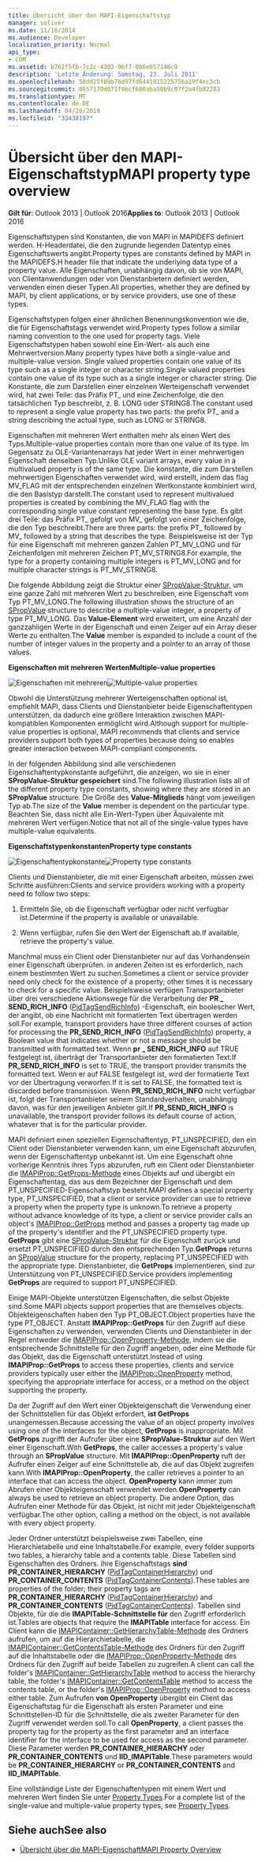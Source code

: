 ```yaml
---
title: Übersicht über den MAPI-Eigenschaftstyp
manager: soliver
ms.date: 11/16/2014
ms.audience: Developer
localization_priority: Normal
api_type:
- COM
ms.assetid: b762f5fb-7c2c-4303-96f7-0b6e657146c9
description: 'Letzte Änderung: Samstag, 23. Juli 2011'
ms.openlocfilehash: 58dd25f09b76d97fd6441915225756a19f4ec3cb
ms.sourcegitcommit: 8657170d071f9bcf680aba50b9c07f2a4fb82283
ms.translationtype: MT
ms.contentlocale: de-DE
ms.lasthandoff: 04/28/2019
ms.locfileid: "33438197"
---
```

# <a name="mapi-property-type-overview"></a><span data-ttu-id="f9463-103">Übersicht über den MAPI-Eigenschaftstyp</span><span class="sxs-lookup"><span data-stu-id="f9463-103">MAPI property type overview</span></span>
  
<span data-ttu-id="f9463-104">**Gilt für**: Outlook 2013 | Outlook 2016</span><span class="sxs-lookup"><span data-stu-id="f9463-104">**Applies to**: Outlook 2013 | Outlook 2016</span></span> 
  
<span data-ttu-id="f9463-105">Eigenschaftstypen sind Konstanten, die von MAPI in MAPIDEFS definiert werden. H-Headerdatei, die den zugrunde liegenden Datentyp eines Eigenschaftswerts angibt.</span><span class="sxs-lookup"><span data-stu-id="f9463-105">Property types are constants defined by MAPI in the MAPIDEFS.H header file that indicate the underlying data type of a property value.</span></span> <span data-ttu-id="f9463-106">Alle Eigenschaften, unabhängig davon, ob sie von MAPI, von Clientanwendungen oder von Dienstanbietern definiert werden, verwenden einen dieser Typen.</span><span class="sxs-lookup"><span data-stu-id="f9463-106">All properties, whether they are defined by MAPI, by client applications, or by service providers, use one of these types.</span></span> 
  
<span data-ttu-id="f9463-107">Eigenschaftstypen folgen einer ähnlichen Benennungskonvention wie die, die für Eigenschaftstags verwendet wird.</span><span class="sxs-lookup"><span data-stu-id="f9463-107">Property types follow a similar naming convention to the one used for property tags.</span></span> <span data-ttu-id="f9463-108">Viele Eigenschaftstypen haben sowohl eine Ein-Wert- als auch eine Mehrwertversion.</span><span class="sxs-lookup"><span data-stu-id="f9463-108">Many property types have both a single-value and multiple-value version.</span></span> <span data-ttu-id="f9463-109">Single valued properties contain one value of its type such as a single integer or character string.</span><span class="sxs-lookup"><span data-stu-id="f9463-109">Single valued properties contain one value of its type such as a single integer or character string.</span></span> <span data-ttu-id="f9463-110">Die Konstante, die zum Darstellen einer einzelnen Werteigenschaft verwendet wird, hat zwei Teile: das Präfix PT_ und eine Zeichenfolge, die den tatsächlichen Typ beschreibt, z. B. LONG oder STRING8.</span><span class="sxs-lookup"><span data-stu-id="f9463-110">The constant used to represent a single value property has two parts: the prefix PT_ and a string describing the actual type, such as LONG or STRING8.</span></span> 
  
<span data-ttu-id="f9463-111">Eigenschaften mit mehreren Wert enthalten mehr als einen Wert des Typs.</span><span class="sxs-lookup"><span data-stu-id="f9463-111">Multiple-value properties contain more than one value of its type.</span></span> <span data-ttu-id="f9463-112">Im Gegensatz zu OLE-Variantenarrays hat jeder Wert in einer mehrwertigen Eigenschaft denselben Typ.</span><span class="sxs-lookup"><span data-stu-id="f9463-112">Unlike OLE variant arrays, every value in a multivalued property is of the same type.</span></span> <span data-ttu-id="f9463-113">Die konstante, die zum Darstellen mehrwertigen Eigenschaften verwendet wird, wird erstellt, indem das flag MV_FLAG mit der entsprechenden einzelnen Wertkonstante kombiniert wird, die den Basistyp darstellt.</span><span class="sxs-lookup"><span data-stu-id="f9463-113">The constant used to represent multivalued properties is created by combining the MV_FLAG flag with the corresponding single value constant representing the base type.</span></span> <span data-ttu-id="f9463-114">Es gibt drei Teile: das Präfix PT_ gefolgt von MV_ gefolgt von einer Zeichenfolge, die den Typ beschreibt.</span><span class="sxs-lookup"><span data-stu-id="f9463-114">There are three parts: the prefix PT_ followed by MV_ followed by a string that describes the type.</span></span> <span data-ttu-id="f9463-115">Beispielsweise ist der Typ für eine Eigenschaft mit mehreren ganzen Zahlen PT_MV_LONG und für Zeichenfolgen mit mehreren Zeichen PT_MV_STRING8.</span><span class="sxs-lookup"><span data-stu-id="f9463-115">For example, the type for a property containing multiple integers is PT_MV_LONG and for multiple character strings is PT_MV_STRING8.</span></span>
  
<span data-ttu-id="f9463-116">Die folgende Abbildung zeigt die Struktur einer [SPropValue-Struktur,](spropvalue.md) um eine ganze Zahl mit mehreren Wert zu beschreiben, eine Eigenschaft vom Typ PT_MV_LONG.</span><span class="sxs-lookup"><span data-stu-id="f9463-116">The following illustration shows the structure of an [SPropValue](spropvalue.md) structure to describe a multiple-value integer, a property of type PT_MV_LONG.</span></span> <span data-ttu-id="f9463-117">Das **Value-Element** wird erweitert, um eine Anzahl der ganzzahligen Werte in der Eigenschaft und einen Zeiger auf ein Array dieser Werte zu enthalten.</span><span class="sxs-lookup"><span data-stu-id="f9463-117">The **Value** member is expanded to include a count of the number of integer values in the property and a pointer to an array of those values.</span></span> 
  
<span data-ttu-id="f9463-118">**Eigenschaften mit mehreren Werten**</span><span class="sxs-lookup"><span data-stu-id="f9463-118">**Multiple-value properties**</span></span>
  
<span data-ttu-id="f9463-119">![Eigenschaften mit mehreren](media/amapi_12.gif "Wert Mehrere Werte")</span><span class="sxs-lookup"><span data-stu-id="f9463-119">![Multiple-value properties](media/amapi_12.gif "Multiple-value properties")</span></span>
  
<span data-ttu-id="f9463-120">Obwohl die Unterstützung mehrerer Werteigenschaften optional ist, empfiehlt MAPI, dass Clients und Dienstanbieter beide Eigenschaftentypen unterstützen, da dadurch eine größere Interaktion zwischen MAPI-kompatiblen Komponenten ermöglicht wird.</span><span class="sxs-lookup"><span data-stu-id="f9463-120">Although support for multiple-value properties is optional, MAPI recommends that clients and service providers support both types of properties because doing so enables greater interaction between MAPI-compliant components.</span></span>
  
<span data-ttu-id="f9463-121">In der folgenden Abbildung sind alle verschiedenen Eigenschaftentypkonstante aufgeführt, die anzeigen, wo sie in einer **SPropValue-Struktur gespeichert** sind.</span><span class="sxs-lookup"><span data-stu-id="f9463-121">The following illustration lists all of the different property type constants, showing where they are stored in an **SPropValue** structure.</span></span> <span data-ttu-id="f9463-122">Die Größe des **Value-Mitglieds** hängt vom jeweiligen Typ ab.</span><span class="sxs-lookup"><span data-stu-id="f9463-122">The size of the **Value** member is dependent on the particular type.</span></span> <span data-ttu-id="f9463-123">Beachten Sie, dass nicht alle Ein-Wert-Typen über Äquivalente mit mehreren Wert verfügen.</span><span class="sxs-lookup"><span data-stu-id="f9463-123">Notice that not all of the single-value types have multiple-value equivalents.</span></span> 
  
<span data-ttu-id="f9463-124">**Eigenschaftstypenkonstanten**</span><span class="sxs-lookup"><span data-stu-id="f9463-124">**Property type constants**</span></span>
  
<span data-ttu-id="f9463-125">![Eigenschaftentypkonstante](media/amapi_11.gif "Eigenschaftentypkonstante")</span><span class="sxs-lookup"><span data-stu-id="f9463-125">![Property type constants](media/amapi_11.gif "Property type constants")</span></span>
  
<span data-ttu-id="f9463-126">Clients und Dienstanbieter, die mit einer Eigenschaft arbeiten, müssen zwei Schritte ausführen:</span><span class="sxs-lookup"><span data-stu-id="f9463-126">Clients and service providers working with a property need to follow two steps:</span></span>
  
1. <span data-ttu-id="f9463-127">Ermitteln Sie, ob die Eigenschaft verfügbar oder nicht verfügbar ist.</span><span class="sxs-lookup"><span data-stu-id="f9463-127">Determine if the property is available or unavailable.</span></span>
    
2. <span data-ttu-id="f9463-128">Wenn verfügbar, rufen Sie den Wert der Eigenschaft ab.</span><span class="sxs-lookup"><span data-stu-id="f9463-128">If available, retrieve the property's value.</span></span>
    
<span data-ttu-id="f9463-129">Manchmal muss ein Client oder Dienstanbieter nur auf das Vorhandensein einer Eigenschaft überprüfen. in anderen Zeiten ist es erforderlich, nach einem bestimmten Wert zu suchen.</span><span class="sxs-lookup"><span data-stu-id="f9463-129">Sometimes a client or service provider need only check for the existence of a property; other times it is necessary to check for a specific value.</span></span> <span data-ttu-id="f9463-130">Beispielsweise verfügen Transportanbieter über drei verschiedene Aktionswege für die Verarbeitung der **PR \_ SEND_RICH_INFO** ([PidTagSendRichInfo](pidtagsendrichinfo-canonical-property.md)) -Eigenschaft, ein boolescher Wert, der angibt, ob eine Nachricht mit formatierten Text übertragen werden soll.</span><span class="sxs-lookup"><span data-stu-id="f9463-130">For example, transport providers have three different courses of action for processing the **PR\_SEND_RICH_INFO** ([PidTagSendRichInfo](pidtagsendrichinfo-canonical-property.md)) property, a Boolean value that indicates whether or not a message should be transmitted with formatted text.</span></span> <span data-ttu-id="f9463-131">Wenn **pr \_ SEND_RICH_INFO** auf TRUE festgelegt ist, überträgt der Transportanbieter den formatierten Text.</span><span class="sxs-lookup"><span data-stu-id="f9463-131">If **PR\_SEND_RICH_INFO** is set to TRUE, the transport provider transmits the formatted text.</span></span> <span data-ttu-id="f9463-132">Wenn er auf FALSE festgelegt ist, wird der formatierte Text vor der Übertragung verworfen.</span><span class="sxs-lookup"><span data-stu-id="f9463-132">If it is set to FALSE, the formatted text is discarded before transmission.</span></span> <span data-ttu-id="f9463-133">Wenn **PR_SEND_RICH_INFO** nicht verfügbar ist, folgt der Transportanbieter seinem Standardverhalten, unabhängig davon, was für den jeweiligen Anbieter gilt.</span><span class="sxs-lookup"><span data-stu-id="f9463-133">If **PR_SEND_RICH_INFO** is unavailable, the transport provider follows its default course of action, whatever that is for the particular provider.</span></span> 
  
<span data-ttu-id="f9463-134">MAPI definiert einen speziellen Eigenschaftentyp, PT_UNSPECIFIED, den ein Client oder Dienstanbieter verwenden kann, um eine Eigenschaft abzurufen, wenn der Eigenschaftentyp unbekannt ist. Um eine Eigenschaft ohne vorherige Kenntnis ihres Typs abzurufen, ruft ein Client oder Dienstanbieter die [IMAPIProp::GetProps-Methode](imapiprop-getprops.md) eines Objekts auf und übergibt ein Eigenschaftentag, das aus dem Bezeichner der Eigenschaft und dem PT_UNSPECIFIED-Eigenschaftstyp besteht.</span><span class="sxs-lookup"><span data-stu-id="f9463-134">MAPI defines a special property type, PT_UNSPECIFIED, that a client or service provider can use to retrieve a property when the property type is unknown.To retrieve a property without advance knowledge of its type, a client or service provider calls an object's [IMAPIProp::GetProps](imapiprop-getprops.md) method and passes a property tag made up of the property's identifier and the PT_UNSPECIFIED property type.</span></span> <span data-ttu-id="f9463-135">**GetProps** gibt eine [SPropValue-Struktur](spropvalue.md) für die Eigenschaft zurück und ersetzt PT_UNSPECIFIED durch den entsprechenden Typ.</span><span class="sxs-lookup"><span data-stu-id="f9463-135">**GetProps** returns an [SPropValue](spropvalue.md) structure for the property, replacing PT_UNSPECIFIED with the appropriate type.</span></span> <span data-ttu-id="f9463-136">Dienstanbieter, die **GetProps** implementieren, sind zur Unterstützung von PT_UNSPECIFIED.</span><span class="sxs-lookup"><span data-stu-id="f9463-136">Service providers implementing **GetProps** are required to support PT_UNSPECIFIED.</span></span> 
  
<span data-ttu-id="f9463-137">Einige MAPI-Objekte unterstützen Eigenschaften, die selbst Objekte sind.</span><span class="sxs-lookup"><span data-stu-id="f9463-137">Some MAPI objects support properties that are themselves objects.</span></span> <span data-ttu-id="f9463-138">Objekteigenschaften haben den Typ PT_OBJECT.</span><span class="sxs-lookup"><span data-stu-id="f9463-138">Object properties have the type PT_OBJECT.</span></span> <span data-ttu-id="f9463-139">Anstatt **IMAPIProp::GetProps** für den Zugriff auf diese Eigenschaften zu verwenden, verwenden Clients und Dienstanbieter in der Regel entweder die [IMAPIProp::OpenProperty-Methode,](imapiprop-openproperty.md) indem sie die entsprechende Schnittstelle für den Zugriff angeben, oder eine Methode für das Objekt, das die Eigenschaft unterstützt.</span><span class="sxs-lookup"><span data-stu-id="f9463-139">Instead of using **IMAPIProp::GetProps** to access these properties, clients and service providers typically user either the [IMAPIProp::OpenProperty](imapiprop-openproperty.md) method, specifying the appropriate interface for access, or a method on the object supporting the property.</span></span> 
  
<span data-ttu-id="f9463-140">Da der Zugriff auf den Wert einer Objekteigenschaft die Verwendung einer der Schnittstellen für das Objekt erfordert, **ist GetProps** unangemessen.</span><span class="sxs-lookup"><span data-stu-id="f9463-140">Because accessing the value of an object property involves using one of the interfaces for the object, **GetProps** is inappropriate.</span></span> <span data-ttu-id="f9463-141">Mit **GetProps** zugrifft der Aufrufer über eine **SPropValue-Struktur** auf den Wert einer Eigenschaft.</span><span class="sxs-lookup"><span data-stu-id="f9463-141">With **GetProps**, the caller accesses a property's value through an **SPropValue** structure.</span></span> <span data-ttu-id="f9463-142">Mit **IMAPIProp::OpenProperty** ruft der Aufrufer einen Zeiger auf eine Schnittstelle ab, die auf das Objekt zugreifen kann.</span><span class="sxs-lookup"><span data-stu-id="f9463-142">With **IMAPIProp::OpenProperty**, the caller retrieves a pointer to an interface that can access the object.</span></span> <span data-ttu-id="f9463-143">**OpenProperty** kann immer zum Abrufen einer Objekteigenschaft verwendet werden.</span><span class="sxs-lookup"><span data-stu-id="f9463-143">**OpenProperty** can always be used to retrieve an object property.</span></span> <span data-ttu-id="f9463-144">Die andere Option, das Aufrufen einer Methode für das Objekt, ist nicht mit jeder Objekteigenschaft verfügbar.</span><span class="sxs-lookup"><span data-stu-id="f9463-144">The other option, calling a method on the object, is not available with every object property.</span></span> 
  
<span data-ttu-id="f9463-145">Jeder Ordner unterstützt beispielsweise zwei Tabellen, eine Hierarchietabelle und eine Inhaltstabelle.</span><span class="sxs-lookup"><span data-stu-id="f9463-145">For example, every folder supports two tables, a hierarchy table and a contents table.</span></span> <span data-ttu-id="f9463-146">Diese Tabellen sind Eigenschaften des Ordners. ihre Eigenschaftstags **sind PR_CONTAINER_HIERARCHY** ([PidTagContainerHierarchy](pidtagcontainerhierarchy-canonical-property.md)) und **PR_CONTAINER_CONTENTS** ([PidTagContainerContents](pidtagcontainercontents-canonical-property.md)).</span><span class="sxs-lookup"><span data-stu-id="f9463-146">These tables are properties of the folder; their property tags are **PR_CONTAINER_HIERARCHY** ([PidTagContainerHierarchy](pidtagcontainerhierarchy-canonical-property.md)) and **PR_CONTAINER_CONTENTS** ([PidTagContainerContents](pidtagcontainercontents-canonical-property.md)).</span></span> <span data-ttu-id="f9463-147">Tabellen sind Objekte, für die die **IMAPITable-Schnittstelle für** den Zugriff erforderlich ist.</span><span class="sxs-lookup"><span data-stu-id="f9463-147">Tables are objects that require the **IMAPITable** interface for access.</span></span> <span data-ttu-id="f9463-148">Ein Client kann die [IMAPIContainer::GetHierarchyTable-Methode](imapicontainer-gethierarchytable.md) des Ordners aufrufen, um auf die Hierarchietabelle, die [IMAPIContainer::GetContentsTable-Methode](imapicontainer-getcontentstable.md) des Ordners für den Zugriff auf die Inhaltstabelle oder die [IMAPIProp::OpenProperty-Methode](imapiprop-openproperty.md) des Ordners für den Zugriff auf beide Tabellen zu zugreifen.</span><span class="sxs-lookup"><span data-stu-id="f9463-148">A client can call the folder's [IMAPIContainer::GetHierarchyTable](imapicontainer-gethierarchytable.md) method to access the hierarchy table, the folder's [IMAPIContainer::GetContentsTable](imapicontainer-getcontentstable.md) method to access the contents table, or the folder's [IMAPIProp::OpenProperty](imapiprop-openproperty.md) method to access either table.</span></span> <span data-ttu-id="f9463-149">Zum Aufrufen **von OpenProperty** übergibt ein Client das Eigenschaftstag für die Eigenschaft als ersten Parameter und eine Schnittstellen-ID für die Schnittstelle, die als zweiter Parameter für den Zugriff verwendet werden soll.</span><span class="sxs-lookup"><span data-stu-id="f9463-149">To call **OpenProperty**, a client passes the property tag for the property as the first parameter and an interface identifier for the interface to be used for access as the second parameter.</span></span> <span data-ttu-id="f9463-150">Diese Parameter werden **PR_CONTAINER_HIERARCHY** oder **PR_CONTAINER_CONTENTS** und **IID_IMAPITable**.</span><span class="sxs-lookup"><span data-stu-id="f9463-150">These parameters would be **PR_CONTAINER_HIERARCHY** or **PR_CONTAINER_CONTENTS** and **IID_IMAPITable**.</span></span>
  
<span data-ttu-id="f9463-151">Eine vollständige Liste der Eigenschaftentypen mit einem Wert und mehreren Wert finden Sie unter [Property Types](property-types.md).</span><span class="sxs-lookup"><span data-stu-id="f9463-151">For a complete list of the single-value and multiple-value property types, see [Property Types](property-types.md).</span></span> 
  
## <a name="see-also"></a><span data-ttu-id="f9463-152">Siehe auch</span><span class="sxs-lookup"><span data-stu-id="f9463-152">See also</span></span>

- [<span data-ttu-id="f9463-153">Übersicht über die MAPI-Eigenschaft</span><span class="sxs-lookup"><span data-stu-id="f9463-153">MAPI Property Overview</span></span>](mapi-property-overview.md)

